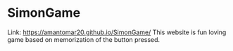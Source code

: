# SimonGame
Link: https://amantomar20.github.io/SimonGame/
This website is fun loving game based on memorization of the button pressed.
